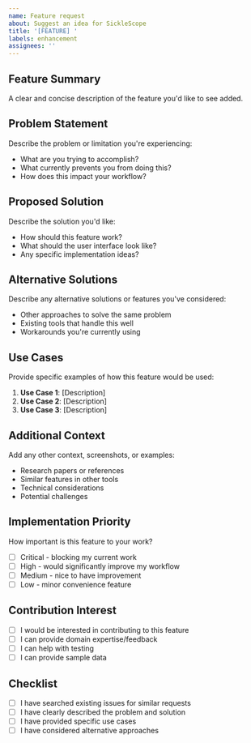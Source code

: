 ```yaml
---
name: Feature request
about: Suggest an idea for SickleScope
title: '[FEATURE] '
labels: enhancement
assignees: ''
---
```


## Feature Summary
A clear and concise description of the feature you'd like to see added.

## Problem Statement
Describe the problem or limitation you're experiencing:
- What are you trying to accomplish?
- What currently prevents you from doing this?
- How does this impact your workflow?

## Proposed Solution
Describe the solution you'd like:
- How should this feature work?
- What should the user interface look like?
- Any specific implementation ideas?

## Alternative Solutions
Describe any alternative solutions or features you've considered:
- Other approaches to solve the same problem
- Existing tools that handle this well
- Workarounds you're currently using

## Use Cases
Provide specific examples of how this feature would be used:
1. **Use Case 1**: [Description]
2. **Use Case 2**: [Description]
3. **Use Case 3**: [Description]

## Additional Context
Add any other context, screenshots, or examples:
- Research papers or references
- Similar features in other tools
- Technical considerations
- Potential challenges

## Implementation Priority
How important is this feature to your work?
- [ ] Critical - blocking my current work
- [ ] High - would significantly improve my workflow  
- [ ] Medium - nice to have improvement
- [ ] Low - minor convenience feature

## Contribution Interest
- [ ] I would be interested in contributing to this feature
- [ ] I can provide domain expertise/feedback
- [ ] I can help with testing
- [ ] I can provide sample data

## Checklist
- [ ] I have searched existing issues for similar requests
- [ ] I have clearly described the problem and solution
- [ ] I have provided specific use cases
- [ ] I have considered alternative approaches